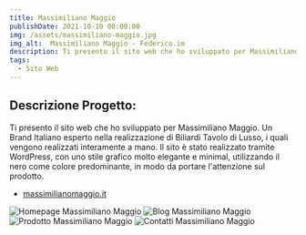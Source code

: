 ```yaml
---
title: Massimiliano Maggio
publishDate: 2021-10-10 00:00:00
img: /assets/massimiliano-maggio.jpg
img_alt:  Massimiliano Maggio - Federico.im
description: Ti presento il sito web che ho sviluppato per Massimiliano Maggio. Un Brand Italiano esperto nella realizzazione di Biliardi Tavolo di Lusso, i quali vengono realizzati interamente a mano. Il sito è stato realizzato tramite WordPress, con uno stile grafico molto elegante e minimal, utilizzando il nero come colore predominante, in modo da portare l'attenzione sul prodotto.
tags:
  - Sito Web
---
```

## Descrizione Progetto:



Ti presento il sito web che ho sviluppato per Massimiliano Maggio. Un Brand Italiano esperto nella realizzazione di Biliardi Tavolo di Lusso, i quali vengono realizzati interamente a mano. Il sito è stato realizzato tramite WordPress, con uno stile grafico molto elegante e minimal, utilizzando il nero come colore predominante, in modo da portare l'attenzione sul prodotto.

- <a href="https://massimilianomaggio.it/">massimilianomaggio.it</a>

<img
					src="/assets/massimiliano-maggio-2.jpg"
					alt="Homepage Massimiliano Maggio"
				/>
<img
					src="/assets/massimiliano-maggio-3.jpg"
					alt="Blog Massimiliano Maggio"
				/>
<img
					src="/assets/massimiliano-maggio-4.jpg"
					alt="Prodotto Massimiliano Maggio"
				/>
<img
					src="/assets/massimiliano-maggio-5.jpg"
					alt="Contatti Massimiliano Maggio"
				/>
